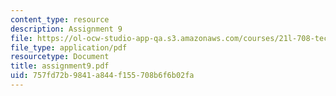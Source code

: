 ```yaml
---
content_type: resource
description: Assignment 9
file: https://ol-ocw-studio-app-qa.s3.amazonaws.com/courses/21l-708-technologies-of-humanism-spring-2003/757fd72b9841a844f155708b6f6b02fa_assignment9.pdf
file_type: application/pdf
resourcetype: Document
title: assignment9.pdf
uid: 757fd72b-9841-a844-f155-708b6f6b02fa
---
```

